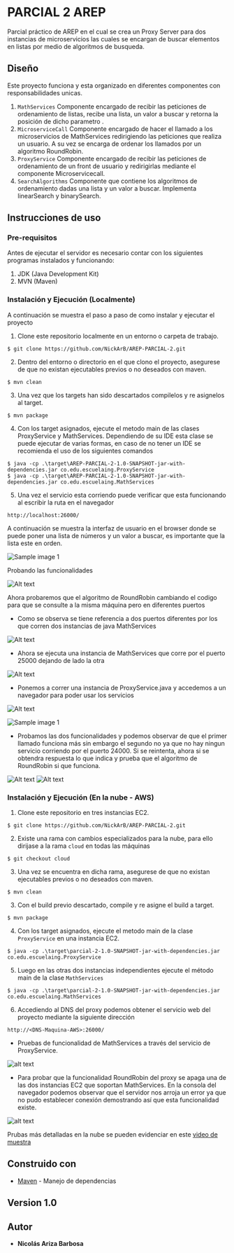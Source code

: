# PARCIAL 2 AREP

Parcial práctico de AREP en el cual se crea un Proxy Server para dos instancias de microservicios las cuales se encargan de buscar elementos en listas por medio de algoritmos de busqueda.

## Diseño
Este proyecto funciona y esta organizado en diferentes componentes con responsabilidades unicas.

1. `MathServices` Componente encargado de recibir las peticiones de ordenamiento de listas, recibe una lista, un valor a buscar y retorna la posición de dicho parametro .
2. `MicroserviceCall` Componente encargado de hacer el llamado a los microservicios de MathServices redirigiendo las peticiones que realiza un usuario. A su vez se encarga de ordenar los llamados por un algoritmo RoundRobin.
3. `ProxyService` Componente encargado de recibir las peticiones de ordenamiento de un front de usuario y redirigirlas mediante el componente Microservicecall.
4. `SearchAlgorithms` Componente que contiene los algoritmos de ordenamiento dadas una lista y un valor a buscar. Implementa linearSearch y binarySearch. 

## Instrucciones de uso

### Pre-requisitos

Antes de ejecutar el servidor es necesario contar con los siguientes programas instalados y funcionando:

1. JDK (Java Development Kit)
2. MVN (Maven)

### Instalación y Ejecución (Localmente)

A continuación se muestra el paso a paso de como instalar y ejecutar el proyecto

1. Clone este repositorio localmente en un entorno o carpeta de trabajo.

```
$ git clone https://github.com/NickArB/AREP-PARCIAL-2.git
```

2. Dentro del entorno o directorio en el que clono el proyecto, asegurese de que no existan ejecutables previos o no deseados con maven.

```
$ mvn clean
```
3. Una vez que los targets han sido descartados compilelos y re asignelos al target.
```
$ mvn package
```
4. Con los target asignados, ejecute el metodo main de las clases ProxyService y MathServices. Dependiendo de su IDE esta clase se puede ejecutar de varias formas, en caso de no tener un IDE se recomienda el uso de los siguientes comandos
```
$ java -cp .\target\AREP-PARCIAL-2-1.0-SNAPSHOT-jar-with-dependencies.jar co.edu.escuelaing.ProxyService
$ java -cp .\target\AREP-PARCIAL-2-1.0-SNAPSHOT-jar-with-dependencies.jar co.edu.escuelaing.MathServices
```
5. Una vez el servicio esta corriendo puede verificar que esta funcionando al escribir la ruta en el navegador
```
http://localhost:26000/
```
A continuación se muestra la interfaz de usuario en el browser donde se puede poner una lista de números y un valor a buscar, es importante que la lista este en orden.

![Sample image 1](images/image.png)

Probando las funcionalidades

![Alt text](images/image-1.png)

Ahora probaremos que el algoritmo de RoundRobin cambiando el codigo para que se consulte a la misma máquina pero en diferentes puertos

- Como se observa se tiene referencia a dos puertos diferentes por los que corren dos instancias de java MathServices

![Alt text](images/image-3.png)

- Ahora se ejecuta una instancia de MathServices que corre por el puerto 25000 dejando de lado la otra

![Alt text](images/image-4.png)

- Ponemos a correr una instancia de ProxyService.java y accedemos a un navegador para poder usar los servicios

![Alt text](images/image-5.png)

![Sample image 1](images/image.png)

- Probamos las dos funcionalidades y podemos observar de que el primer llamado funciona más sin embargo el segundo no ya que no hay ningun servicio corriendo por el puerto 24000. Si se reintenta, ahora si se obtendra respuesta lo que indica y prueba que el algoritmo de RoundRobin si que funciona.

![Alt text](images/image-6.png)
![Alt text](images/image-7.png)

### Instalación y Ejecución (En la nube - AWS)

1. Clone este repositorio en tres instancias EC2.
```
$ git clone https://github.com/NickArB/AREP-PARCIAL-2.git
```
2. Existe una rama con cambios especializados para la nube, para ello dirijase a la rama `cloud` en todas las máquinas
```
$ git checkout cloud
```
3. Una vez se encuentra en dicha rama, asegurese de que no existan ejecutables previos o no deseados con maven.
```
$ mvn clean
```
3. Con el build previo descartado, compile y re asigne el build a target.
```
$ mvn package
```
4. Con los target asignados, ejecute el metodo main de la clase `ProxyService` en una instancia EC2.
```
$ java -cp .\target\parcial-2-1.0-SNAPSHOT-jar-with-dependencies.jar co.edu.escuelaing.ProxyService
```
5. Luego en las otras dos instancias independientes ejecute el método main de la clase `MathServices`
```
$ java -cp .\target\parcial-2-1.0-SNAPSHOT-jar-with-dependencies.jar co.edu.escuelaing.MathServices
```
6. Accediendo al DNS del proxy podemos obtener el servicio web del proyecto mediante la siguiente dirección
```
http://<DNS-Maquina-AWS>:26000/
```
- Pruebas de funcionalidad de MathServices a través del servicio de ProxyService.

![alt text](images/image-8.png)

- Para probar que la funcionalidad RoundRobin del proxy se apaga una de las dos instancias EC2 que soportan MathServices. En la consola del navegador podemos observar que el servidor nos arroja un error ya que no pudo establecer conexión demostrando así que esta funcionalidad existe.

![alt text](images/image-9.png)

Prubas más detalladas en la nube se pueden evidenciar en este [video de muestra](https://youtu.be/UBWGzXOxgIM)

## Construido con

* [Maven](https://maven.apache.org/) - Manejo de dependencias

## Version 1.0

## Autor

* **Nicolás Ariza Barbosa**

<!-- javadoc -d doc -sourcepath src/main/java -subpackages edu.escuelaing.app.taller -->
